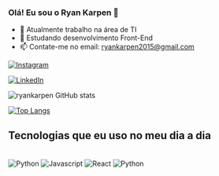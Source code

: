 ### Olá! Eu sou o Ryan Karpen 👋

- 🔭 Atualmente trabalho na área de TI
- 🌱 Estudando desenvolvimento Front-End
- 📫 Contate-me no email: ryankarpen2015@gmail.com


[![Instagram](https://img.shields.io/badge/Instagram-E4405F?style=for-the-badge&logo=instagram&logoColor=white)](https://www.instagram.com/ryankarpen/)

[![LinkedIn](https://img.shields.io/badge/LinkedIn-0077B5?style=for-the-badge&logo=linkedin&logoColor=white)](https://www.linkedin.com/in/ryan-lucas-karpen/)

![ryankarpen GitHub stats](https://github-readme-stats.vercel.app/api?username=ryankarpen&show_icons=true&theme=highcontrast)

[![Top Langs](https://github-readme-stats.vercel.app/api/top-langs/?username=ryankarpen)](https://github.com/ryankarpen/github-readme-stats)

## Tecnologias que eu uso no meu dia a dia 

<div style="display: inline_block"><br/>
    <img align="center" alt="Python" src="https://img.shields.io/badge/Python-3776AB?style=for-the-badge&logo=python&logoColor=white"/>
    <img align="center" alt="Javascript" src="https://img.shields.io/badge/Javascript-F7DF1E?style=for-the-badge&logo=Javascript&labelColor=black"/>
    <img align="center" alt="React" src="https://img.shields.io/badge/React-61DBFB?style=for-the-badge&logo=React&logoColor=61DBFB&labelColor=black"/>
    <img align="center" alt="Python" src="https://img.shields.io/badge/SQLite-07405E?style=for-the-badge&logo=sqlite&logoColor=white"/>
</div>
